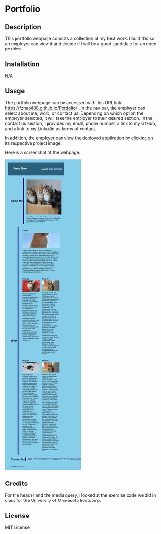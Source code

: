 # Portfolio

## Description
This portfolio webpage consists a collection of my best work.  I built this so an employer can view it and decide if I will be a good candidate for an open position. 

## Installation
N/A

## Usage
The portfolio webpage can be accessed with this URL link: https://fzhao888.github.io/Portfolio/ .  In the nav bar, the employer can select about me, work, or contact us.  Depending on which option the employer selected, it will take the employer to their desired section.  In the contact us section, I provided my email, phone number, a link to my GitHub, and a link to my Linkedin as forms of contact.

In addition, the employer can view the deployed application by clicking on its respective project image.

Here is a screenshot of the webpage:

![screenshot of webpage](assets/images/fzhao888.github.io_Portfolio.png)

## Credits
For the header and the media query, I looked at the exercise code we did in class for the University of Minnesota bootcamp.

## License
MIT License
